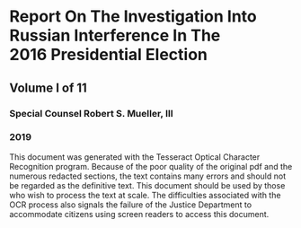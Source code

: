 # Report On The Investigation Into<br>Russian Interference In The<br>2016 Presidential Election

## Volume I of 11

### Special Counsel Robert S. Mueller, III

### 2019

This document was generated with the Tesseract Optical Character Recognition program. Because of the poor quality of the original pdf and the numerous redacted sections, the text contains many errors and should not be regarded as the definitive text. This document should be used by those who wish to process the text at scale. The difficulties associated with the OCR process also signals the failure of the Justice Department to accommodate citizens using screen readers to access this document.
